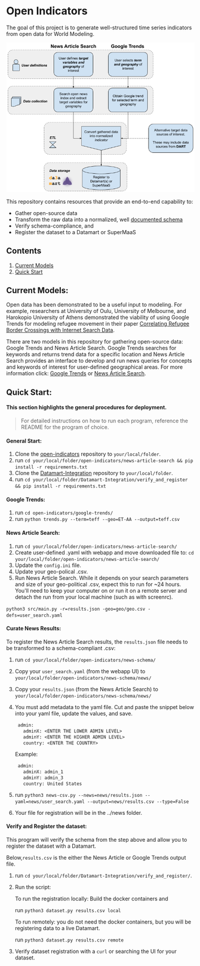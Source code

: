 # Open Indicators
The goal of this project is to generate well-structured time series indicators from open data for World Modeling. 

![Architecture](imgs/architecture.png)

This repository contains resources that provide an end-to-end capability to:

  - Gather open-source data
  - Transform the raw data into a normalized, well [documented schema](https://docs.google.com/spreadsheets/d/1BI0hsomtAyuzDTwc-7EgDxx8y1uTpsmeGWaEEPUGCXc/edit#gid=0)
  - Verify schema-compliance, and 
  - Register the dataset to a Datamart or SuperMaaS 


## Contents
1. [Current Models](#current-models)
2. [Quick Start](#quick-start)


## Current Models:

Open data has been demonstrated to be a useful input to modeling. For example, researchers at University of Oulu, University of Melbourne, and Harokopio University of Athens demonstrated the viability of using Google Trends for modeling refugee movement in their paper [Correlating Refugee Border Crossings with Internet Search Data](http://jultika.oulu.fi/files/nbnfi-fe201901222715.pdf).

There are two models in this repository for gathering open-source data: Google Trends and News Article Search. Google Trends searches for keywords and returns trend data for a specific location and News Article Search provides an interface to develop and run news queries for concepts and keywords of interest for user-defined geographical areas.  For more information click: [Google Trends](https://github.com/jataware/open_-indicators/tree/master/google-trends) or [News Article Search](https://github.com/jataware/open-indicators/tree/master/news-article-search).


## Quick Start:

#### This section highlights the general procedures for deployment. 

> For detailed instructions on how to run each program, reference the README for the program of choice.

#### General Start:

1. Clone the [open-indicators](https://github.com/jataware/open-indicators) repository to `your/local/folder`.
2. run `cd your/local/folder/open-indicators/news-article-search && pip install -r requirements.txt`
3. Clone the [Datamart-Integration](https://github.com/WorldModelers/Datamart-Integration) repository to `your/local/folder`.
4. run `cd your/local/folder/Datamart-Integration/verify_and_register && pip install -r requirements.txt`

#### Google Trends:

1. run `cd open-indicators/google-trends/`
2. run `python trends.py --term=teff --geo=ET-AA --output=teff.csv`

#### News Article Search:

1. run `cd your/local/folder/open-indicators/news-article-search/`
2. Create user-defined .yaml with webapp and move downloaded file to: `cd your/local/folder/open-indicators/news-article-search/`
3. Update the `config.ini` file.
4. Update your geo-polical .csv.
5. Run News Article Search. While it depends on your search parameters and size of your geo-political .csv, expect this to run for ~24 hours. You'll need to keep your computer on or run it on a remote server and detach the run from your local machine (such as with screenrc).

 `python3 src/main.py -r=results.json -geo=geo/geo.csv -defs=user_search.yaml`

#### Curate News Results:
To register the News Article Search results, the `results.json` file needs to be transformed to a schema-compliant .csv:

1. run `cd your/local/folder/open-indicators/news-schema/`
2. Copy your `user_search.yaml` (from the webapp UI) to `your/local/folder/open-indicators/news-schema/news/`
3. Copy your `results.json` (from the News Article Search) to `your/local/folder/open-indicators/news-schema/news/`
4. You must add metadata to the yaml file.  Cut and paste the snippet below into your yaml file, update the values, and save.

        admin:
          adminX: <ENTER THE LOWER ADMIN LEVEL>
          adminY: <ENTER THE HIGHER ADMIN LEVEL>
          country: <ENTER THE COUNTRY>

    Example:
    
        admin:
          adminX: admin_1
          adminY: admin_3
          country: United States

5. run `python3 news-csv.py --news=news/results.json --yaml=news/user_search.yaml --output=news/results.csv --type=False`
6. Your file for registration will be in the ../news folder. 
#### Verify and Register the dataset:

This program will verify the schema from the step above and allow you to register the dataset with a Datamart.

Below,`results.csv` is the either the News Article or Google Trends output file.
1. run `cd your/local/folder/Datamart-Integration/verify_and_register/`.
2. Run the script:
  
    To run the registration locally: Build the docker containers and

   run `python3 dataset.py results.csv local`

   To run remotely: you do not need the docker containers, but you will be registering data to a live Datamart.

   run `python3 dataset.py results.csv remote`

3. Verify dataset registration with a `curl` or searching the UI for your dataset.

